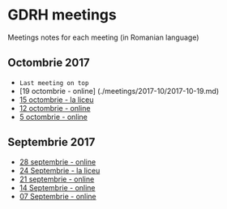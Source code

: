
# GDRH meetings

Meetings notes for each meeting (in Romanian language)

## Octombrie 2017

* `Last meeting on top`
* [19 octombrie - online] (./meetings/2017-10/2017-10-19.md)
* [15 octombrie - la liceu](./meetings/2017-10/2017-10-15.md) 
* [12 octombrie - online](./meetings/2017-10/2017-10-12.md)
* [5 octombrie - online](./meetings/2017-10/2017-10-05.md)

## Septembrie 2017

* [28 septembrie - online](./meetings/2017-09/meeting-2017-09-28.md)
* [24 Septembrie - la liceu](./meetings/2017-09/meeting-2017-09-24.md)
* [21 septembrie - online](./meetings/2017-09/meeting-2017-09-21.md)
* [14 Septembrie - online](./meetings/2017-09/meeting-2017-09-14.md)
* [07 Septembrie - online](./meetings/2017-09/meeting-2017-09-07.md)
